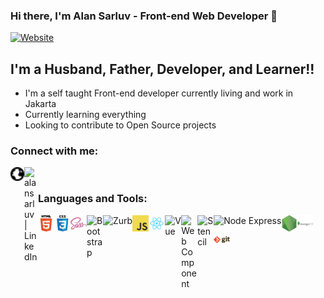 ### Hi there, I'm Alan Sarluv - Front-end Web Developer  👋
[![Website](https://img.shields.io/website?label=ruslan.id&style=for-the-badge&url=https%3A%2F%2Fwww.ruslan.id)](https://www.ruslan.id)


## I'm a Husband, Father, Developer, and Learner!!

- I'm a self taught Front-end developer currently living and work in Jakarta
- Currently learning everything
- Looking to contribute to Open Source projects


### Connect with me:

[<img align="left" alt="ruslan.id" width="22px" src="https://raw.githubusercontent.com/iconic/open-iconic/master/svg/globe.svg" />][website]
[<img align="left" alt="alansarluv | LinkedIn" width="22px" src="https://cdn.jsdelivr.net/npm/simple-icons@v3/icons/linkedin.svg" />][linkedin]

<br />

### Languages and Tools:

<img align="left" alt="HTML5" width="26px" src="https://raw.githubusercontent.com/github/explore/80688e429a7d4ef2fca1e82350fe8e3517d3494d/topics/html/html.png" />
<img align="left" alt="CSS3" width="26px" src="https://raw.githubusercontent.com/github/explore/80688e429a7d4ef2fca1e82350fe8e3517d3494d/topics/css/css.png" />
<img align="left" alt="Sass" width="26px" src="https://raw.githubusercontent.com/github/explore/80688e429a7d4ef2fca1e82350fe8e3517d3494d/topics/sass/sass.png" />
<img align="left" alt="Bootstrap" width="26px" src="https://user-images.githubusercontent.com/10227159/97100731-22062e00-16c9-11eb-832f-1183dd310324.png" />
<img align="left" alt="Zurb" height="26px" src="https://user-images.githubusercontent.com/10227159/97100828-444c7b80-16ca-11eb-8c4b-f19f1d4bceb1.jpg" />

<img align="left" alt="JavaScript" width="26px" src="https://raw.githubusercontent.com/github/explore/80688e429a7d4ef2fca1e82350fe8e3517d3494d/topics/javascript/javascript.png" />
<img align="left" alt="React" width="26px" src="https://raw.githubusercontent.com/github/explore/80688e429a7d4ef2fca1e82350fe8e3517d3494d/topics/react/react.png" />
<img align="left" alt="Vue" width="26px" src="https://user-images.githubusercontent.com/10227159/97100688-b328d500-16c8-11eb-93af-a13a16a2e031.png" />
<img align="left" alt="Web Component" width="26px" src="https://user-images.githubusercontent.com/10227159/97100698-be7c0080-16c8-11eb-9447-f1ed31282d36.png" />
<img align="left" alt="Stencil" width="26px" src="https://user-images.githubusercontent.com/10227159/97100706-e703fa80-16c8-11eb-85f3-1c566d6170cf.png" />

<img align="left" alt="Node Express" height="26px" src="https://user-images.githubusercontent.com/10227159/97100703-dc496580-16c8-11eb-91c6-1cdbc897a470.png" />
<img align="left" alt="Node.js" width="26px" src="https://raw.githubusercontent.com/github/explore/80688e429a7d4ef2fca1e82350fe8e3517d3494d/topics/nodejs/nodejs.png" />
<img align="left" alt="MongoDB" width="26px" src="https://raw.githubusercontent.com/github/explore/80688e429a7d4ef2fca1e82350fe8e3517d3494d/topics/mongodb/mongodb.png" />

<img align="left" alt="Git" width="26px" src="https://raw.githubusercontent.com/github/explore/80688e429a7d4ef2fca1e82350fe8e3517d3494d/topics/git/git.png" />


[website]: https://www.ruslan.id/
[linkedin]: https://linkedin.com/in/ruslansarluf
